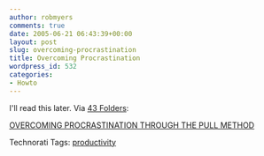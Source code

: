 ```yaml
---
author: robmyers
comments: true
date: 2005-06-21 06:43:39+00:00
layout: post
slug: overcoming-procrastination
title: Overcoming Procrastination
wordpress_id: 532
categories:
- Howto
---
```


  
I'll read this later. Via [43 Folders](http://www.43folders.com/):  


  
[OVERCOMING PROCRASTINATION THROUGH THE PULL METHOD](http://departments.bloomu.edu/english/111/pullmethod.htm)  


  


Technorati Tags: [productivity](http://technorati.com/tag/productivity)

  


